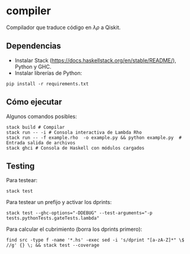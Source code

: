 # compiler

Compilador que traduce código en $\lambda\rho$ a Qiskit.

## Dependencias

- Instalar Stack (https://docs.haskellstack.org/en/stable/README/), Python y GHC.
- Instalar librerías de Python:
```
pip install -r requirements.txt
```

## Cómo ejecutar

Algunos comandos posibles:
```
stack build # Compilar
stack run -- -i # Consola interactiva de Lambda Rho
stack run -- -f example.rho  -o example.py && python example.py  # Entrada salida de archivos
stack ghci # Consola de Haskell con módulos cargados
```


## Testing

Para testear:
```
stack test
```


Para testear un prefijo y activar los dprints:
```
stack test --ghc-options="-DDEBUG" --test-arguments="-p tests.pythonTests.gateTests.lambda"  
```

Para calcular el cubrimiento (borra los dprints primero):
```
find src -type f -name '*.hs' -exec sed -i 's/dprint "[a-zA-Z]*" \$ //g' {} \; && stack test --coverage
```
